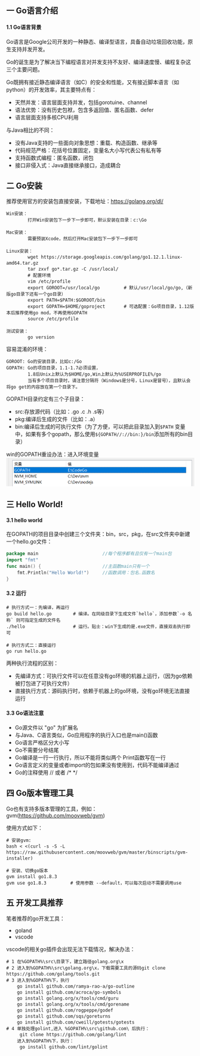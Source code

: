 ## 一 Go语言介绍

####  1.1 Go语言背景

Go语言是Google公司开发的一种静态、编译型语言，具备自动垃圾回收功能，原生支持并发开发。   

Go的诞生是为了解决当下编程语言对并发支持不友好、编译速度慢、编程复杂这三个主要问题。   

Go既拥有接近静态编译语言（如C）的安全和性能，又有接近脚本语言（如python）的开发效率，其主要特点有：   
 - 天然并发：语言层面支持并发，包括gorotuine、channel
 - 语法优势：没有历史包袱，包含多返回值、匿名函数、defer
 - 语言层面支持多核CPU利用

与Java相比的不同：
- 没有Java支持的一些面向对象思想：重载、构造函数、继承等
- 代码规范严格：花括号位置固定，变量名大小写代表公有私有等
- 支持函数式编程：匿名函数，闭包
- 接口非侵入式：Java直接继承接口，造成耦合

## 二  Go安装

推荐使用官方的安装包直接安装，下载地址：https://golang.org/dl/  

```
Win安装：
        打开Win安装包下一步下一步即可，默认安装在目录：c:\Go

Mac安装：
        需要预装Xcode，然后打开Mac安装包下一步下一步即可  

Linux安装：
        wget https://storage.googleapis.com/golang/go1.12.1.linux-amd64.tar.gz
        tar zxvf go*.tar.gz -C /usr/local/ 
        # 配置环境
        vim /etc/profile
        export GOROOT=/usr/local/go         # 默认/usr/local/go/go,（新版go目录下还有一个go目录）
        export PATH=$PATH:$GOROOT/bin
        export GOPATH=$HOME/goproject       # 可选配置：Go项目目录，1.12版本后推荐使用go mod，不再使用GOPATH
​        source /etc/profile 

测试安装： 
        go version
```

容易混淆的环境：
```
GOROOT: Go的安装目录，比如c:/Go
GOPATH: Go的项目目录，1.1-1.7必须设置，
        1.8后Unix上默认为$HOME/go,Win上默认为%USERPROFILE%/go
        当有多个项目目录时，请注意分隔符（Windows是分号，Linux是冒号），且默认会将go get的内容放在第一个目录下。
```


GOPATH目录约定有三个子目录：
- src:存放源代码（比如：.go .c .h .s等）
- pkg:编译后生成的文件（比如：.a）
- bin:编译后生成的可执行文件（为了方便，可以把此目录加入到`$PATH` 变量中，如果有多个gopath，那么使用`${GOPATH//://bin:}/bin`添加所有的bin目录）

win的GOPATH重设办法：进入环境变量
![](../images/Golang/lang-01.png)

## 三  Hello World!

#### 3.1 hello world

在GOPATH的项目目录中创建三个文件夹：bin，src，pkg，在src文件夹中新建一个hello.go文件：
```go
package main                        //每个程序都有且仅有一个main包
import "fmt"                       
func main() {                       //主函数main只有一个
    fmt.Println("Hello World!")     //函数调用：包名.函数名
}
```

#### 3.2 运行

```
# 执行方式一：先编译，再运行
go build hello.go        # 编译。在同级目录下生成文件`hello`，添加参数`-o 名称` 则可指定生成的文件名 
./hello                  # 运行。贴士：win下生成的是.exe文件，直接双击执行即可

# 执行方式二：直接运行
go run hello.go         
```

两种执行流程的区别：  
- 先编译方式：可执行文件可以在任意没有go环境的机器上运行，（因为go依赖被打包进了可执行文件）
- 直接执行方式：源码执行时，依赖于机器上的go环境，没有go环境无法直接运行

#### 3.3 Go语法注意

- Go源文件以 "go" 为扩展名
- 与Java、C语言类似，Go应用程序的执行入口也是main()函数
- Go语言严格区分大小写
- Go不需要分号结尾
- Go编译是一行一行执行，所以不能将类似两个 Print函数写在一行
- Go语言定义的变量或者import的包如果没有使用到，代码不能编译通过
- Go的注释使用 // 或者 /*  */

## 四 Go版本管理工具

Go也有支持多版本管理的工具，例如：gvm(https://github.com/moovweb/gvm)   

使用方式如下：
```
# 安装gvm:
bash < <(curl -s -S -L https://raw.githubusercontent.com/moovweb/gvm/master/binscripts/gvm-installer)

# 安装、切换go版本
gvm install go1.8.3
gvm use go1.8.3         # 使用参数 --default，可以每次启动不需要调用use
```

## 五 开发工具推荐

笔者推荐的go开发工具：
- goland
- vscode

vscode的相关go插件会出现无法下载情况，解决办法：
```
# 1 在%GOPATH%\src\目录下，建立路径golang.org\x
# 2 进入到%GOPATH%\src\golang.org\x，下载需要工具的源码git clone https://github.com/golang/tools.git
# 3 进入到%GOPATH%下，执行
    go install github.com/ramya-rao-a/go-outline
    go install github.com/acroca/go-symbols
    go install golang.org/x/tools/cmd/guru
    go install golang.org/x/tools/cmd/gorename
    go install github.com/rogpeppe/godef
    go install github.com/sqs/goreturns
    go install github.com/cweill/gotests/gotests
# 4 单独处理golint,进入 %GOPATH%\src\github.com\ 后执行：
     git clone https://github.com/golang/lint
    进入到%GOPATH%下，执行：
     go install github.com/lint/golint
```




